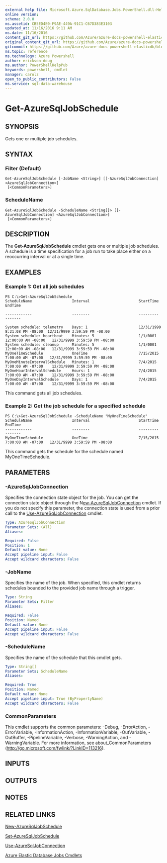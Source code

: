 ```yaml
---
external help file: Microsoft.Azure.SqlDatabase.Jobs.PowerShell.dll-Help.xml
online version:
schema: 2.0.0
ms.assetid: CB5ED4E0-F9AE-449A-91C1-C67D383E3103
updated_at: 11/16/2016 9:11 AM
ms.date: 11/16/2016
content_git_url: https://github.com/Azure/azure-docs-powershell-elasticdb/blob/master/ElasticDB/ElasticDatabaseJobs/v0.8.33/Get-AzureSqlJobSchedule.md
original_content_git_url: https://github.com/Azure/azure-docs-powershell-elasticdb/blob/master/ElasticDB/ElasticDatabaseJobs/v0.8.33/Get-AzureSqlJobSchedule.md
gitcommit: https://github.com/Azure/azure-docs-powershell-elasticdb/blob/b6a4e720f68675b3b0e9f6aa6be6e55d3ebdc390/ElasticDB/ElasticDatabaseJobs/v0.8.33/Get-AzureSqlJobSchedule.md
ms.topic: reference
ms.technology: Azure Powershell
author: erickson-doug
ms.author: PowerShellHelpPub
keywords: powershell, cmdlet
manager: carolz
open_to_public_contributors: False
ms.service: sql-data-warehouse
---
```


# Get-AzureSqlJobSchedule

## SYNOPSIS
Gets one or multiple job schedules.

## SYNTAX

### Filter (Default)
```
Get-AzureSqlJobSchedule [-JobName <String>] [[-AzureSqlJobConnection] <AzureSqlJobConnection>]
 [<CommonParameters>]
```

### ScheduleName
```
Get-AzureSqlJobSchedule -ScheduleName <String[]> [[-AzureSqlJobConnection] <AzureSqlJobConnection>]
 [<CommonParameters>]
```

## DESCRIPTION
The **Get-AzureSqlJobSchedule** cmdlet gets one or multiple job schedules.
A schedule is a time specification for a job run to take place either on a reoccurring interval or at a single time.

## EXAMPLES

### Example 1: Get all job schedules
```
PS C:\>Get-AzureSqlJobSchedule
ScheduleName                  Interval                      StartTime                     EndTime

------------                  --------                      ---------                     -------

System schedule: telemetry    Days: 1                       12/31/1999 8:21:08 PM -08:00  12/31/9999 3:59:59 PM -08:00
System schedule: heartbeat    Minutes: 5                    1/1/0001 12:00:00 AM -08:00   12/31/9999 3:59:59 PM -08:00
System schedule: cleanup      Minutes: 5                    1/1/0001 12:00:00 AM -08:00   12/31/9999 3:59:59 PM -08:00
MyOneTimeSchedule             OneTime                       7/15/2015 7:00:00 AM -07:00   12/31/9999 3:59:59 PM -08:00
MyOneMinuteIntervalSchedule   Minutes: 1                    7/4/2015 7:00:00 AM -07:00    12/31/9999 3:59:59 PM -08:00
MyOneHourIntervalSchedule     Hours: 1                      7/4/2015 7:00:00 AM -07:00    12/31/9999 3:59:59 PM -08:00
MyOneDayIntervalSchedule      Days: 1                       7/4/2015 7:00:00 AM -07:00    12/31/9999 3:59:59 PM -08:00
```

This command gets all job schedules.

### Example 2: Get the job schedule for a specified schedule
```
PS C:\>Get-AzureSqlJobSchedule -ScheduleName "MyOneTimeSchedule"
ScheduleName                  Interval                      StartTime                     EndTime
------------                  --------                      ---------                     -------
MyOneTimeSchedule             OneTime                       7/15/2015 7:00:00 AM -07:00   12/31/9999 3:59:59 PM -08:00
```

This command gets the schedule for the schedule named MyOneTimeSchedule.

## PARAMETERS

### -AzureSqlJobConnection
Specifies the connection state object for the job.
You can get the connection state object through the N[ew-AzureSqlJobConnection](./New-AzureSqlJobConnection.md) cmdlet.
If you do not specify this parameter, the connection state is used from a prior call to the [Use-AzureSqlJobConnection](./Use-AzureSqlJobConnection.md) cmdlet.

```yaml
Type: AzureSqlJobConnection
Parameter Sets: (All)
Aliases:

Required: False
Position: 1
Default value: None
Accept pipeline input: False
Accept wildcard characters: False
```

### -JobName
Specifies the name of the job.
When specified, this cmdlet returns schedules bounded to the provided job name through a trigger.

```yaml
Type: String
Parameter Sets: Filter
Aliases:

Required: False
Position: Named
Default value: None
Accept pipeline input: False
Accept wildcard characters: False
```

### -ScheduleName
Specifies the name of the schedule that this cmdlet gets.

```yaml
Type: String[]
Parameter Sets: ScheduleName
Aliases:

Required: True
Position: Named
Default value: None
Accept pipeline input: True (ByPropertyName)
Accept wildcard characters: False
```

### CommonParameters
This cmdlet supports the common parameters: -Debug, -ErrorAction, -ErrorVariable, -InformationAction, -InformationVariable, -OutVariable, -OutBuffer, -PipelineVariable, -Verbose, -WarningAction, and -WarningVariable. For more information, see about_CommonParameters (http://go.microsoft.com/fwlink/?LinkID=113216).

## INPUTS

## OUTPUTS

## NOTES

## RELATED LINKS

[New-AzureSqlJobSchedule](xref:ElasticDatabaseJobs/v0.8.33/New-AzureSqlJobSchedule.md)

[Set-AzureSqlJobSchedule](xref:ElasticDatabaseJobs/v0.8.33/Set-AzureSqlJobSchedule.md)

[Use-AzureSqlJobConnection](xref:ElasticDatabaseJobs/v0.8.33/Use-AzureSqlJobConnection.md)

[Azure Elastic Database Jobs Cmdlets](xref:ElasticDatabaseJobs/v0.8.33/ElasticDatabaseJobs.md)
